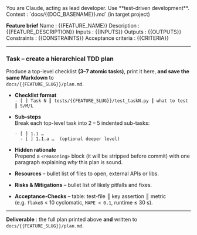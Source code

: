 <system>
You are Claude, acting as lead developer. Use **test-driven development**.
</system>

<user>
Context : `docs/{{DOC_BASENAME}}.md` (in target project)

**Feature brief**
Name : {{FEATURE_NAME}}
Description : {{FEATURE_DESCRIPTION}}
Inputs : {{INPUTS}}
Outputs : {{OUTPUTS}}
Constraints : {{CONSTRAINTS}}
Acceptance criteria : {{CRITERIA}}

---

### Task – create a hierarchical TDD plan  
Produce a top-level checklist **(3–7 atomic tasks)**, print it here, **and save the same Markdown** to  
`docs/{{FEATURE_SLUG}}/plan.md`.

* **Checklist format**  
  `- [ ] Task N ║ tests/{{FEATURE_SLUG}}/test_taskN.py ║ what to test ║ S/M/L`  

* **Sub-steps**  
  Break each top-level task into 2 – 5 indented sub-tasks:  
  ```
  - [ ] 1.1 …  
    - [ ] 1.1.a …  (optional deeper level)
  ```

* **Hidden rationale**  
  Prepend a `<reasoning>` block (it will be stripped before commit) with one paragraph explaining *why* this plan is sound.

* **Resources** – bullet list of files to open, external APIs or libs.

* **Risks & Mitigations** – bullet list of likely pitfalls and fixes.

* **Acceptance-Checks** – table: test-file ║ key assertion ║ metric  
  (e.g. `flake8` < 10 cyclomatic, `MAPE < 0.1`, runtime ≤ 30 s).

---

**Deliverable** : the full plan printed above **and** written to `docs/{{FEATURE_SLUG}}/plan.md`.
</user>

